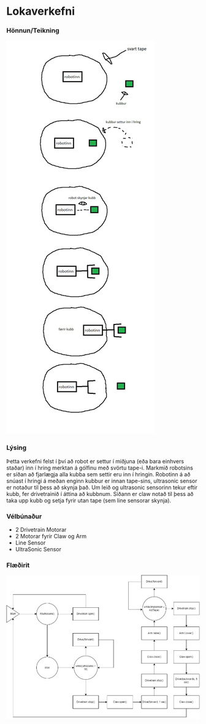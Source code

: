 # Lokaverkefni

### Hönnun/Teikning

![](https://github.com/BirgirBragi/ROB2A_V23/blob/main/robo%20lokaverkefni%20teikning.jpg)

### Lýsing

Þetta verkefni felst í því að robot er settur í miðjuna (eða bara einhvers staðar) inn í hring merktan á gólfinu með svörtu tape-i. Markmið robotsins er síðan að fjarlægja alla kubba sem settir eru inn í hringin. Robotinn á að snúast í hringi á meðan enginn kubbur er innan tape-sins, ultrasonic sensor er notaður til þess að skynja það. Um leið og ultrasonic sensorinn tekur eftir kubb, fer drivetrainið í áttina að kubbnum. Síðann er claw notað til þess að taka upp kubb og setja fyrir utan tape (sem line sensorar skynja).

### Vélbúnaður

- 2 Drivetrain Motorar
- 2 Motorar fyrir Claw og Arm
- Line Sensor
- UltraSonic Sensor

### Flæðirit

![](https://github.com/BirgirBragi/ROB2A_V23/blob/main/Lokaverk.jpg)

